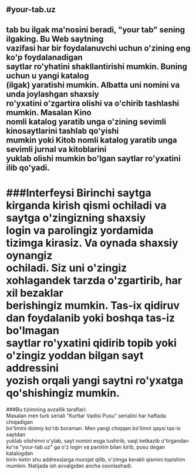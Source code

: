 #your-tab.uz
---
tab bu ilgak ma'nosini beradi, "your tab" sening ilgaking. Bu Web saytning  
vazifasi har bir foydalanuvchi uchun o'zining eng ko'p foydalanadigan   
saytlar ro'yhatini shakllantirishi mumkin. Buning uchun u yangi katalog   
(ilgak) yaratishi mumkin. Albatta uni nomini va unda joylashgan shaxsiy  
ro'yxatini o'zgartira olishi va o'chirib tashlashi mumkin. Masalan Kino  
nomli katalog yaratib unga o'zining sevimli kinosaytlarini tashlab qo'yishi  
mumkin yoki Kitob nomli katalog yaratib unga sevimli jurnal va kitoblarini  
yuklab olishi mumkin bo'lgan saytlar ro'yxatini ilib qo'yadi.  
---
###Interfeysi
Birinchi saytga kirganda kirish qismi ochiladi va saytga o'zingizning shaxsiy  
login va parolingiz yordamida tizimga kirasiz. Va oynada shaxsiy oynangiz  
ochiladi. Siz uni o'zingiz xohlagandek tarzda o'zgartirib, har xil bezaklar  
berishingiz mumkin. Tas-ix qidiruv dan foydalanib yoki boshqa tas-iz bo'lmagan  
saytlar ro'yxatini qidirib topib yoki o'zingiz yoddan bilgan sayt addressini  
yozish orqali yangi saytni ro'yxatga qo'shishingiz mumkin. 
===
###Bu tizimning avzallik taraflari:  
Masalan men turk seriali "Kurtlar Vadisi Pusu" serialini har haftada chiqadigan  
bo'limini doimiy ko'rib boraman. Men yangi chiqqan bo'limni qaysi tas-ix saytdan  
yuklab olishimni o'ylab, sayt nomini esga tushirib, vaqt ketkazib o'tirgandan  
ko'ra "your-tab.uz" ga o'z login va parolim bilan kirib, pusu degan katalogdan  
birin-ketin shu addresslarga murojat qilib, o'zimga kerakli qismini topishim  
mumkin. Natijada ish avvalgidan ancha osonlashadi.